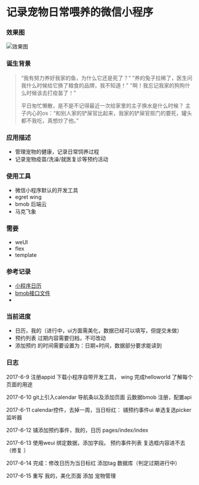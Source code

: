 记录宠物日常喂养的微信小程序 
===================

### 效果图
![效果图](https://github.com/feiaaa/nekoRecord/blob/master/readMe/nekoRecord.jpg)

### 诞生背景
>“我有努力养好我家的鱼，为什么它还是死了？”
>"养的兔子拉稀了，医生问我什么时候给它换了粮食的品牌，我不知道！"
>"啊！我忘记我家的狗狗什么时候该去打疫苗了！"
>
>平日匆忙懒散，是不是不记得最近一次给家里的主子换水是什么时候？
> 主子内心的os：“和别人家的铲屎官比起来，我家的铲屎官抠门的要死，罐头都不我吃，真想炒了他。”
>

### 应用描述
- 管理宠物的健康，记录日常饲养过程
- 记录宠物疫苗/洗澡/就医复诊等预约活动


### 使用工具
- 微信小程序默认的开发工具
- egret wing
- bmob 后端云
- 马克飞象

### 需要
- weUI
- flex
- template

### 参考记录
- [小程序日历](https://github.com/treadpit/wx_calendar)
- [bmob接口文件](http://docs.bmob.cn/data/wechatApp/a_faststart/doc/index.html)
- 



### 当前进度
- 日历，我的（进行中，ui方面需美化，数据已经可以填写，但提交未做）
- 预约列表 过期内容需要归档，不可改动
- 添加预约 的时间需要设置为：日期+时间，数据部分要求能读到

### 日志
2017-6-9
注册appid
下载小程序自带开发工具， wing
完成helloworld
了解每个页面的用途

2017-6-10
git上引入calendar
 导航条以及添加页面
云数据bmob 注册，配置api

2017-6-11
calendar控件，去掉一周，当日标红：
铺预约事件ui
单选复选picker监听器

2017-6-12
铺添加预约事件，我的，日历
pages/index/index

2017-6-13
使用weui
绑定数据，添加字段。
预约事件列表
复选框内容进不去（修复 ）

2017-6-14
完成：修改日历为当日标红
添加tag 数据库（判定过期进行中）

2017-6-15
重写 我的，美化页面
添加 宠物管理

